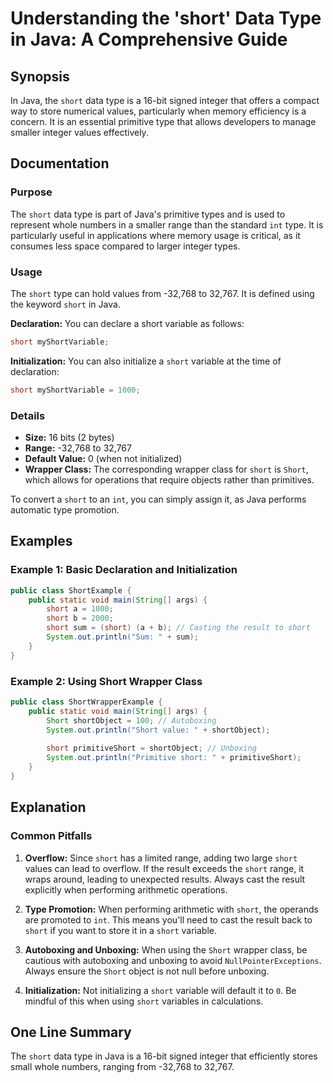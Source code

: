 <!--
Meta Description: # Understanding the 'short' Data Type in Java: A Comprehensive Guide ## Synopsis In Java, the `short` data type is a 16-bit signed integer that offers...
Meta Keywords: short, java, type, when, class
-->

# Understanding the 'short' Data Type in Java: A Comprehensive Guide

## Synopsis
In Java, the `short` data type is a 16-bit signed integer that offers a compact way to store numerical values, particularly when memory efficiency is a concern. It is an essential primitive type that allows developers to manage smaller integer values effectively.

## Documentation
### Purpose
The `short` data type is part of Java's primitive types and is used to represent whole numbers in a smaller range than the standard `int` type. It is particularly useful in applications where memory usage is critical, as it consumes less space compared to larger integer types.

### Usage
The `short` type can hold values from -32,768 to 32,767. It is defined using the keyword `short` in Java.

**Declaration:**
You can declare a short variable as follows:
```java
short myShortVariable;
```

**Initialization:**
You can also initialize a `short` variable at the time of declaration:
```java
short myShortVariable = 1000;
```

### Details
- **Size:** 16 bits (2 bytes)
- **Range:** -32,768 to 32,767
- **Default Value:** 0 (when not initialized)
- **Wrapper Class:** The corresponding wrapper class for `short` is `Short`, which allows for operations that require objects rather than primitives.

To convert a `short` to an `int`, you can simply assign it, as Java performs automatic type promotion.

## Examples
### Example 1: Basic Declaration and Initialization
```java
public class ShortExample {
    public static void main(String[] args) {
        short a = 1000;
        short b = 2000;
        short sum = (short) (a + b); // Casting the result to short
        System.out.println("Sum: " + sum);
    }
}
```

### Example 2: Using Short Wrapper Class
```java
public class ShortWrapperExample {
    public static void main(String[] args) {
        Short shortObject = 100; // Autoboxing
        System.out.println("Short value: " + shortObject);
        
        short primitiveShort = shortObject; // Unboxing
        System.out.println("Primitive short: " + primitiveShort);
    }
}
```

## Explanation
### Common Pitfalls
1. **Overflow:** Since `short` has a limited range, adding two large `short` values can lead to overflow. If the result exceeds the `short` range, it wraps around, leading to unexpected results. Always cast the result explicitly when performing arithmetic operations.
   
2. **Type Promotion:** When performing arithmetic with `short`, the operands are promoted to `int`. This means you'll need to cast the result back to `short` if you want to store it in a `short` variable.

3. **Autoboxing and Unboxing:** When using the `Short` wrapper class, be cautious with autoboxing and unboxing to avoid `NullPointerExceptions`. Always ensure the `Short` object is not null before unboxing.

4. **Initialization:** Not initializing a `short` variable will default it to `0`. Be mindful of this when using `short` variables in calculations.

## One Line Summary
The `short` data type in Java is a 16-bit signed integer that efficiently stores small whole numbers, ranging from -32,768 to 32,767.